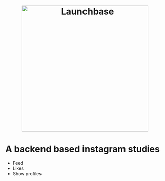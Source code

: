 <h1 align="center">
    <img alt="Launchbase" src="https://img.icons8.com/cotton/2x/instagram.png" width="400px"/>
</h1>

# A backend based instagram studies

- Feed
- Likes
- Show profiles
